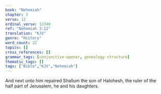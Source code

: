 ```yaml
---
book: "Nehemiah"
chapter: 3
verse: 12
ordinal_verse: 12340
ref: "Nehemiah 3:12"
translation: "KJV"
genre: "History"
word_count: 22
topics: []
cross_references: []
grammar_tags: [conjunctive-opener, genealogy-structure]
thematic_tags: []
tags: ["Bible","KJV","Nehemiah"]
---
```

And next unto him repaired Shallum the son of Halohesh, the ruler of the half part of Jerusalem, he and his daughters.

